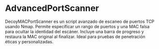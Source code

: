 # AdvancedPortScanner
DecoyMACPortScanner es un script avanzado de escaneo de puertos TCP usando Nmap. Permite especificar un rango de puertos y una MAC falsa para ocultar la identidad del escáner. Incluye una barra de progreso y restaura la MAC original al finalizar. Ideal para pruebas de penetración éticas y personalizadas.
